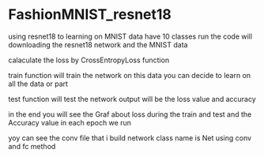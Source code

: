 # FashionMNIST_resnet18
using resnet18 to learning on MNIST data 
have 10 classes 
run the code will downloading the resnet18 network and the MNIST data


calaculate the loss by CrossEntropyLoss function 

train function will train the network on this data you can decide to learn on all the data or part 

test function will test the network output will be the loss value and accuracy 


in the end you will see the Graf about loss during the train and test 
and the Accuracy value in each epoch we run 

yoy can see the conv file that i build network 
class name is Net using conv and fc method 
